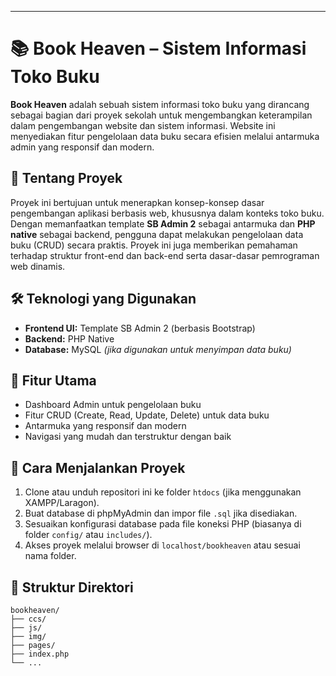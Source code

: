---

# 📚 Book Heaven – Sistem Informasi Toko Buku

**Book Heaven** adalah sebuah sistem informasi toko buku yang dirancang sebagai bagian dari proyek sekolah untuk mengembangkan keterampilan dalam pengembangan website dan sistem informasi. Website ini menyediakan fitur pengelolaan data buku secara efisien melalui antarmuka admin yang responsif dan modern.

## 🔎 Tentang Proyek

Proyek ini bertujuan untuk menerapkan konsep-konsep dasar pengembangan aplikasi berbasis web, khususnya dalam konteks toko buku. Dengan memanfaatkan template **SB Admin 2** sebagai antarmuka dan **PHP native** sebagai backend, pengguna dapat melakukan pengelolaan data buku (CRUD) secara praktis. Proyek ini juga memberikan pemahaman terhadap struktur front-end dan back-end serta dasar-dasar pemrograman web dinamis.

## 🛠 Teknologi yang Digunakan

* **Frontend UI:** Template SB Admin 2 (berbasis Bootstrap)
* **Backend:** PHP Native
* **Database:** MySQL *(jika digunakan untuk menyimpan data buku)*

## 🎯 Fitur Utama

* Dashboard Admin untuk pengelolaan buku
* Fitur CRUD (Create, Read, Update, Delete) untuk data buku
* Antarmuka yang responsif dan modern
* Navigasi yang mudah dan terstruktur dengan baik

## 🚀 Cara Menjalankan Proyek

1. Clone atau unduh repositori ini ke folder `htdocs` (jika menggunakan XAMPP/Laragon).
2. Buat database di phpMyAdmin dan impor file `.sql` jika disediakan.
3. Sesuaikan konfigurasi database pada file koneksi PHP (biasanya di folder `config/` atau `includes/`).
4. Akses proyek melalui browser di `localhost/bookheaven` atau sesuai nama folder.

## 📁 Struktur Direktori

```
bookheaven/
├── ccs/
├── js/
├── img/          
├── pages/               
├── index.php           
└── ...                  
```

